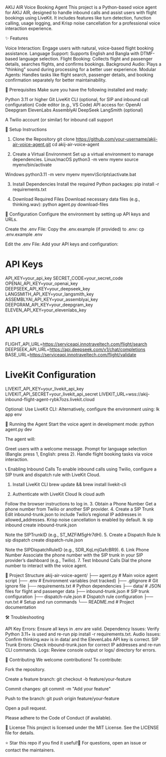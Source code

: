 AKIJ AIR Voice Booking Agent
This project is a Python-based voice agent for AKIJ AIR, designed to handle inbound calls and assist users with flight bookings using LiveKit. It includes features like turn detection, function calling, usage logging, and Krisp noise cancellation for a professional voice interaction experience.

✨ Features

Voice Interaction: Engage users with natural, voice-based flight booking assistance.
Language Support: Supports English and Bangla with DTMF-based language selection.
Flight Booking: Collects flight and passenger details, searches flights, and confirms bookings.
Background Audio: Plays a "thinking" sound during processing for a better user experience.
Modular Agents: Handles tasks like flight search, passenger details, and booking confirmation separately for better maintainability.


🔧 Prerequisites
Make sure you have the following installed and ready:

Python 3.11 or higher
Git
LiveKit CLI (optional, for SIP and inbound call configuration)
Code editor (e.g., VS Code)
API access for:
OpenAI
Deepgram
ElevenLabs
AssemblyAI
DeepSeek
LangSmith (optional)


A Twilio account (or similar) for inbound call support


🚀 Setup Instructions
1. Clone the Repository
git clone https://github.com/your-username/akij-air-voice-agent.git
cd akij-air-voice-agent

2. Create a Virtual Environment
Set up a virtual environment to manage dependencies.
Linux/macOS
python3 -m venv myenv
source myenv/bin/activate

Windows
python3.11 -m venv myenv
myenv\Scripts\activate.bat

3. Install Dependencies
Install the required Python packages:
pip install -r requirements.txt

4. Download Required Files
Download necessary data files (e.g., thinking.wav):
python agent.py download-files


🔑 Configuration
Configure the environment by setting up API keys and URLs.

Create the .env File:
Copy the .env.example (if provided) to .env:
cp .env.example .env


Edit the .env File:
Add your API keys and configuration:
# API Keys
API_KEY=your_api_key
SECRET_CODE=your_secret_code
OPENAI_API_KEY=your_openai_key
DEEPSEEK_API_KEY=your_deepseek_key
LANGSMITH_API_KEY=your_langsmith_key
ASSEMBLYAI_API_KEY=your_assemblyai_key
DEEPGRAM_API_KEY=your_deepgram_key
ELEVEN_API_KEY=your_elevenlabs_key

# API URLs
FLIGHT_API_URL=https://serviceapi.innotraveltech.com/flight/search
DEEPSEEK_API_URL=https://api.deepseek.com/v1/chat/completions
BASE_URL=https://serviceapi.innotraveltech.com/flight/validate

# LiveKit Configuration
LIVEKIT_API_KEY=your_livekit_api_key
LIVEKIT_API_SECRET=your_livekit_api_secret
LIVEKIT_URL=wss://akij-inbound-flight-agent-rybk7ozs.livekit.cloud


Optional: Use LiveKit CLI:
Alternatively, configure the environment using:
lk app env




🏃 Running the Agent
Start the voice agent in development mode:
python agent.py dev

The agent will:

Greet users with a welcome message.
Prompt for language selection (Bangla: press 1, English: press 2).
Handle flight booking tasks via voice interaction.


📞 Enabling Inbound Calls
To enable inbound calls using Twilio, configure a SIP trunk and dispatch rule with LiveKit Cloud.
1. Install LiveKit CLI
brew update && brew install livekit-cli

2. Authenticate with LiveKit Cloud
lk cloud auth

Follow the browser instructions to log in.
3. Obtain a Phone Number
Get a phone number from Twilio or another SIP provider.
4. Create a SIP Trunk
Edit inbound-trunk.json to include Twilio’s regional IP addresses in allowed_addresses. Krisp noise cancellation is enabled by default.
lk sip inbound create inbound-trunk.json

Note the SIPTrunkID (e.g., ST_MZFiM5gHr7dH).
5. Create a Dispatch Rule
lk sip dispatch create dispatch-rule.json

Note the SIPDispatchRuleID (e.g., SDR_KqLmjGafcBR9).
6. Link Phone Number
Associate the phone number with the SIP trunk in your SIP provider’s dashboard (e.g., Twilio).
7. Test Inbound Calls
Dial the phone number to interact with the voice agent.

📂 Project Structure
akij-air-voice-agent/
├── agent.py               # Main voice agent script
├── .env                   # Environment variables (not tracked)
├── .gitignore             # Git ignore file
├── requirements.txt       # Python dependencies
├── data/                  # JSON files for flight and passenger data
├── inbound-trunk.json     # SIP trunk configuration
├── dispatch-rule.json     # Dispatch rule configuration
├── run.txt                # Setup and run commands
└── README.md              # Project documentation


🛠️ Troubleshooting

API Key Errors: Ensure all keys in .env are valid.
Dependency Issues: Verify Python 3.11+ is used and re-run pip install -r requirements.txt.
Audio Issues: Confirm thinking.wav is in data/ and the ElevenLabs API key is correct.
SIP Trunk Errors: Check inbound-trunk.json for correct IP addresses and re-run CLI commands.
Logs: Review console output or logs/ directory for errors.


🤝 Contributing
We welcome contributions! To contribute:

Fork the repository.

Create a feature branch:
git checkout -b feature/your-feature


Commit changes:
git commit -m "Add your feature"


Push to the branch:
git push origin feature/your-feature


Open a pull request.


Please adhere to the Code of Conduct (if available).

📜 License
This project is licensed under the MIT License. See the LICENSE file for details.

⭐ Star this repo if you find it useful!📩 For questions, open an issue or contact the maintainers.
